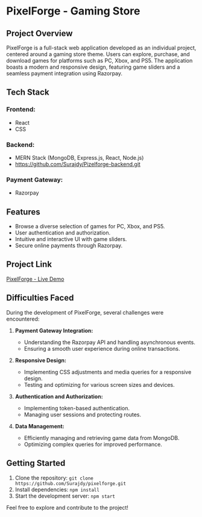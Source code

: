 # PixelForge - Gaming Store

## Project Overview

PixelForge is a full-stack web application developed as an individual project, centered around a gaming store theme. Users can explore, purchase, and download games for platforms such as PC, Xbox, and PS5. The application boasts a modern and responsive design, featuring game sliders and a seamless payment integration using Razorpay.

## Tech Stack

### Frontend:
- React
- CSS

### Backend:
- MERN Stack (MongoDB, Express.js, React, Node.js)
- https://github.com/Surajdy/Pizelforge-backend.git

### Payment Gateway:
- Razorpay

## Features

- Browse a diverse selection of games for PC, Xbox, and PS5.
- User authentication and authorization.
- Intuitive and interactive UI with game sliders.
- Secure online payments through Razorpay.

## Project Link

[PixelForge - Live Demo](https://singular-jelly-95091c.netlify.app/)

## Difficulties Faced

During the development of PixelForge, several challenges were encountered:

1. **Payment Gateway Integration:**
   - Understanding the Razorpay API and handling asynchronous events.
   - Ensuring a smooth user experience during online transactions.

2. **Responsive Design:**
   - Implementing CSS adjustments and media queries for a responsive design.
   - Testing and optimizing for various screen sizes and devices.

3. **Authentication and Authorization:**
   - Implementing token-based authentication.
   - Managing user sessions and protecting routes.

4. **Data Management:**
   - Efficiently managing and retrieving game data from MongoDB.
   - Optimizing complex queries for improved performance.

## Getting Started

1. Clone the repository: `git clone https://github.com/Surajdy/pixelforge.git`
2. Install dependencies: `npm install`
3. Start the development server: `npm start`

Feel free to explore and contribute to the project!
